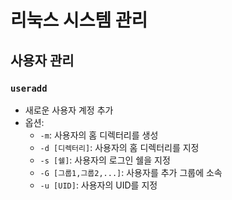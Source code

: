 # 리눅스 시스템 관리

## 사용자 관리

### `useradd`
- 새로운 사용자 계정 추가
- 옵션:
  - `-m`: 사용자의 홈 디렉터리를 생성
  - `-d [디렉터리]`: 사용자의 홈 디렉터리를 지정
  - `-s [쉘]`: 사용자의 로그인 쉘을 지정
  - `-G [그룹1,그룹2,...]`: 사용자를 추가 그룹에 소속
  - `-u [UID]`: 사용자의 UID를 지정
